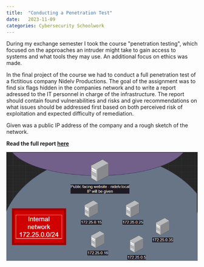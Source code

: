 ```yaml
---
title:  "Conducting a Penetration Test"
date:   2023-11-09
categories: Cybersecurity Schoolwork
---
```

During my exchange semester I took the course "penetration testing", which focused on the approaches an intruder might take to gain access to systems and what tools they may use. An additional focus on ethics was made.

In the final project of the course we had to conduct a full penetration test of a fictitious company Nidelv Productions. The goal of the assignment was to find six flags hidden in the companies network and to write a report adressed to the IT personnel in charge of the infrastructure. The report should contain found vulnerabilities and risks and give recommendations on what issues should be addressed first based on both perceived risk of exploitation and expected difficulty of remediation. 

Given was a public IP address of the company and a rough sketch of the network.

**Read the full report [here](/assets/pdfs/IKT211___Final_Project.pdf)**

![sketch](/assets/images/uia-pentesting/image.png)

